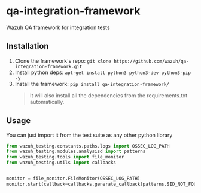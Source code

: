 # qa-integration-framework
Wazuh QA framework for integration tests

## Installation

1. Clone the framework's repo: `git clone https://github.com/wazuh/qa-integration-framework.git`
2. Install python deps: `apt-get install python3 python3-dev python3-pip -y`
3. Install the framework: `pip install qa-integration-framework/`
    > It will also install all the dependencies from the requirements.txt automatically.

## Usage

You can just import it from the test suite as any other python library
```python
from wazuh_testing.constants.paths.logs import OSSEC_LOG_PATH
from wazuh_testing.modules.analysisd import patterns
from wazuh_testing.tools import file_monitor
from wazuh_testing.utils import callbacks


monitor = file_monitor.FileMonitor(OSSEC_LOG_PATH)
monitor.start(callback=callbacks.generate_callback(patterns.SID_NOT_FOUND))

```
